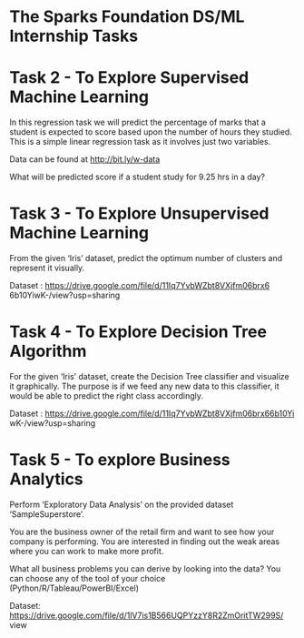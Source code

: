 # The Sparks Foundation DS/ML Internship Tasks

# Task 2 - To Explore Supervised Machine Learning

In this regression task we will predict the percentage of
marks that a student is expected to score based upon the
number of hours they studied. This is a simple linear
regression task as it involves just two variables.

Data can be found at http://bit.ly/w-data

What will be predicted score if a student study for 9.25 hrs in a
day?

# Task 3 - To Explore Unsupervised Machine Learning

From the given ‘Iris’ dataset, predict the optimum number of
clusters and represent it visually.

Dataset :
https://drive.google.com/file/d/11Iq7YvbWZbt8VXjfm06brx6
6b10YiwK-/view?usp=sharing

# Task 4 - To Explore Decision Tree Algorithm

For the given ‘Iris’ dataset, create the Decision Tree classifier and
visualize it graphically. The purpose is if we feed any new data to this
classifier, it would be able to predict the right class accordingly.

Dataset :
https://drive.google.com/file/d/11Iq7YvbWZbt8VXjfm06brx66b10Yi
wK-/view?usp=sharing

# Task 5 - To explore Business Analytics

Perform ‘Exploratory Data Analysis’ on the provided dataset
‘SampleSuperstore’.

You are the business owner of the retail firm and want to see
how your company is performing. You are interested in finding
out the weak areas where you can work to make more profit.

What all business problems you can derive by looking into the
data? You can choose any of the tool of your choice
(Python/R/Tableau/PowerBI/Excel)

Dataset:
https://drive.google.com/file/d/1lV7is1B566UQPYzzY8R2ZmOritTW299S/
view
